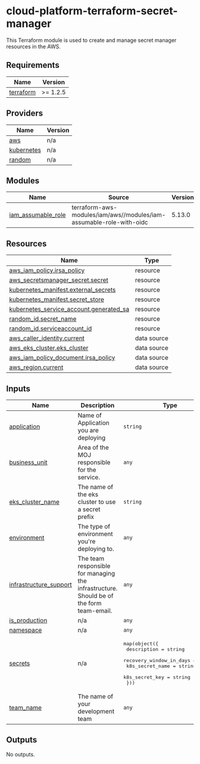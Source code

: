 # cloud-platform-terraform-secret-manager

This Terraform module is used to create and manage secret manager resources in the AWS.

<!-- BEGIN_TF_DOCS -->
## Requirements

| Name | Version |
|------|---------|
| <a name="requirement_terraform"></a> [terraform](#requirement\_terraform) | >= 1.2.5 |

## Providers

| Name | Version |
|------|---------|
| <a name="provider_aws"></a> [aws](#provider\_aws) | n/a |
| <a name="provider_kubernetes"></a> [kubernetes](#provider\_kubernetes) | n/a |
| <a name="provider_random"></a> [random](#provider\_random) | n/a |

## Modules

| Name | Source | Version |
|------|--------|---------|
| <a name="module_iam_assumable_role"></a> [iam\_assumable\_role](#module\_iam\_assumable\_role) | terraform-aws-modules/iam/aws//modules/iam-assumable-role-with-oidc | 5.13.0 |

## Resources

| Name | Type |
|------|------|
| [aws_iam_policy.irsa_policy](https://registry.terraform.io/providers/hashicorp/aws/latest/docs/resources/iam_policy) | resource |
| [aws_secretsmanager_secret.secret](https://registry.terraform.io/providers/hashicorp/aws/latest/docs/resources/secretsmanager_secret) | resource |
| [kubernetes_manifest.external_secrets](https://registry.terraform.io/providers/hashicorp/kubernetes/latest/docs/resources/manifest) | resource |
| [kubernetes_manifest.secret_store](https://registry.terraform.io/providers/hashicorp/kubernetes/latest/docs/resources/manifest) | resource |
| [kubernetes_service_account.generated_sa](https://registry.terraform.io/providers/hashicorp/kubernetes/latest/docs/resources/service_account) | resource |
| [random_id.secret_name](https://registry.terraform.io/providers/hashicorp/random/latest/docs/resources/id) | resource |
| [random_id.serviceaccount_id](https://registry.terraform.io/providers/hashicorp/random/latest/docs/resources/id) | resource |
| [aws_caller_identity.current](https://registry.terraform.io/providers/hashicorp/aws/latest/docs/data-sources/caller_identity) | data source |
| [aws_eks_cluster.eks_cluster](https://registry.terraform.io/providers/hashicorp/aws/latest/docs/data-sources/eks_cluster) | data source |
| [aws_iam_policy_document.irsa_policy](https://registry.terraform.io/providers/hashicorp/aws/latest/docs/data-sources/iam_policy_document) | data source |
| [aws_region.current](https://registry.terraform.io/providers/hashicorp/aws/latest/docs/data-sources/region) | data source |

## Inputs

| Name | Description | Type | Default | Required |
|------|-------------|------|---------|:--------:|
| <a name="input_application"></a> [application](#input\_application) | Name of Application you are deploying | `string` | `"example-app"` | no |
| <a name="input_business_unit"></a> [business\_unit](#input\_business\_unit) | Area of the MOJ responsible for the service. | `any` | n/a | yes |
| <a name="input_eks_cluster_name"></a> [eks\_cluster\_name](#input\_eks\_cluster\_name) | The name of the eks cluster to use a secret prefix | `string` | n/a | yes |
| <a name="input_environment"></a> [environment](#input\_environment) | The type of environment you're deploying to. | `any` | n/a | yes |
| <a name="input_infrastructure_support"></a> [infrastructure\_support](#input\_infrastructure\_support) | The team responsible for managing the infrastructure. Should be of the form team-email. | `any` | n/a | yes |
| <a name="input_is_production"></a> [is\_production](#input\_is\_production) | n/a | `any` | n/a | yes |
| <a name="input_namespace"></a> [namespace](#input\_namespace) | n/a | `any` | n/a | yes |
| <a name="input_secrets"></a> [secrets](#input\_secrets) | n/a | <pre>map(object({<br>    description             = string<br>    recovery_window_in_days = number<br>    k8s_secret_name        = string<br>    k8s_secret_key = string<br>  }))</pre> | n/a | yes |
| <a name="input_team_name"></a> [team\_name](#input\_team\_name) | The name of your development team | `any` | n/a | yes |

## Outputs

No outputs.
<!-- END_TF_DOCS -->
